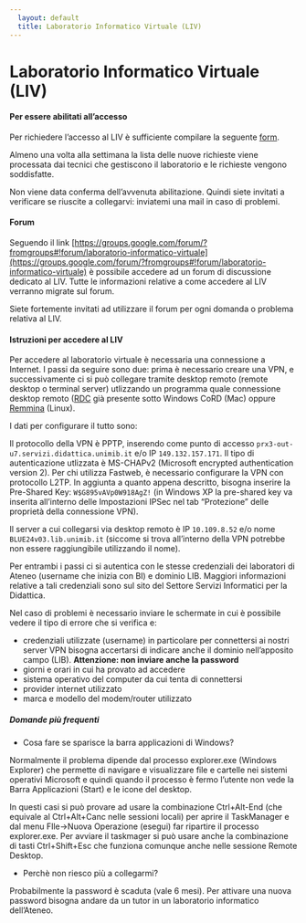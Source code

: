 ```yaml
---
  layout: default
  title: Laboratorio Informatico Virtuale (LIV)
---
```

# Laboratorio Informatico Virtuale (LIV)

#### Per essere abilitati all’accesso

Per richiedere l’accesso al LIV è sufficiente compilare la seguente
[form](https://docs.google.com/spreadsheet/viewform?formkey=dFdjVWV4TElIdE9ZOWNZUFFuemt5bXc6MQ).

Almeno una volta alla settimana la lista delle nuove richieste viene
processata dai tecnici che gestiscono il laboratorio e le richieste
vengono soddisfatte.

Non viene data conferma dell’avvenuta abilitazione. Quindi siete
invitati a verificare se riuscite a collegarvi: inviatemi una mail in
caso di problemi.

#### Forum

Seguendo il link
[https://groups.google.com/forum/?fromgroups#!forum/laboratorio-informatico-virtuale](https://groups.google.com/forum/?fromgroups#!forum/laboratorio-informatico-virtuale)
è possibile accedere ad un forum di discussione dedicato al LIV. Tutte
le informazioni relative a come accedere al LIV verranno migrate sul
forum.

Siete fortemente invitati ad utilizzare il forum per ogni domanda o problema relativa al LIV.


#### Istruzioni per accedere al LIV

Per accedere al laboratorio virtuale è necessaria una connessione a
Internet. I passi da seguire sono due: prima è necessario creare una
VPN, e successivamente ci si può collegare  tramite desktop remoto
(remote desktop o terminal server) utlizzando un programma quale
connessione desktop remoto  ([RDC](https://en.wikipedia.org/wiki/Remote_Desktop_Services#Remote_Desktop_Connection) già presente sotto Windows CoRD (Mac) oppure  [Remmina](https://freerdp.github.io/Remmina/index.html) (Linux).

I dati per configurare il tutto sono:

Il protocollo della VPN è PPTP, inserendo come punto di accesso
`prx3-out-u7.servizi.didattica.unimib.it` e/o IP `149.132.157.171`.
Il tipo di autenticazione utlizzata è MS-CHAPv2 (Microsoft encrypted
authentication version 2).
Per chi utilizza Fastweb, è necessario configurare la VPN con
protocollo L2TP. In aggiunta a quanto appena descritto, bisogna
inserire la Pre-Shared Key: `W$G895vAVp0W918AgZ!` (in Windows XP la pre-shared key va inserita all’interno delle Impostazioni IPSec nel tab “Protezione” delle proprietà della connessione VPN).

Il server a cui collegarsi via desktop remoto è IP `10.109.8.52` e/o
nome `BLUE24v03.lib.unimib.it` (siccome si trova all’interno della VPN
potrebbe non essere raggiungibile utilizzando il nome).

Per entrambi i passi ci si autentica con le stesse credenziali dei
laboratori di Ateneo (username che inizia con BI) e dominio LIB.
Maggiori informazioni relative a tali credenziali sono sul sito del Settore Servizi Informatici per la Didattica.

Nel caso di problemi è necessario inviare le schermate in cui è possibile vedere il tipo di errore che si verifica e:

*    credenziali utilizzate (username) in particolare per connettersi ai
nostri server VPN bisogna accertarsi di indicare anche il dominio
nell’apposito campo (LIB). **Attenzione: non inviare anche la password**
*    giorni e orari in cui ha provato ad accedere
*    sistema operativo del computer da cui tenta di connettersi
*    provider internet utilizzato
*    marca e modello del modem/router utilizzato

##### Domande più frequenti

*    Cosa fare se sparisce la barra applicazioni di Windows?

Normalmente il problema dipende dal processo explorer.exe (Windows Explorer) che permette di navigare e visualizzare file e cartelle nei sistemi operativi Microsoft e quindi quando il processo è fermo l’utente non vede la Barra Applicazioni (Start) e le icone del desktop.

In questi casi si può provare ad usare la combinazione Ctrl+Alt-End (che equivale al Ctrl+Alt+Canc nelle sessioni locali) per aprire il TaskManager e dal menu FIle->Nuova Operazione (esegui) far ripartire il processo explorer.exe. Per avviare il taskmager si può usare anche la combinazione di tasti Ctrl+Shift+Esc che funziona comunque anche nelle sessione Remote Desktop.

*    Perchè non riesco più a collegarmi?

Probabilmente la password è scaduta (vale 6 mesi). Per attivare una nuova password bisogna andare da un tutor in un laboratorio informatico dell’Ateneo.
